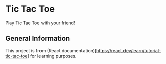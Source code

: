 # Tic Tac Toe
Play Tic Tae Toe with your friend!

## General Information
This project is from (React documentation)[https://react.dev/learn/tutorial-tic-tac-toe]
for learning purposes.

